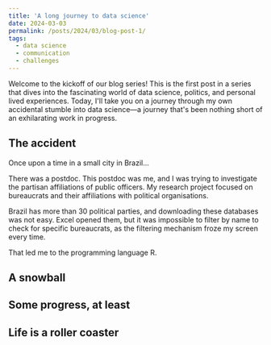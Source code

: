 ```yaml
---
title: 'A long journey to data science'
date: 2024-03-03
permalink: /posts/2024/03/blog-post-1/
tags:
  - data science
  - communication
  - challenges
---
```



Welcome to the kickoff of our blog series! This is the first post in a series that dives into the fascinating world of data science, politics, and personal lived experiences. Today, I'll take you on a journey through my own accidental stumble into data science—a journey that's been nothing short of an exhilarating work in progress.

The accident
------
Once upon a time in a small city in Brazil...

There was a postdoc. This postdoc was me, and I was trying to investigate the partisan affiliations of public officers. My research project focused on bureaucrats and their affiliations with political organisations. 

Brazil has more than 30 political parties, and downloading these databases was not easy. Excel opened them, but it was impossible to filter by name to check for specific bureaucrats, as the filtering mechanism froze my screen every time.

That led me to the programming language R.

A snowball
------

Some progress, at least
------

Life is a roller coaster
------
